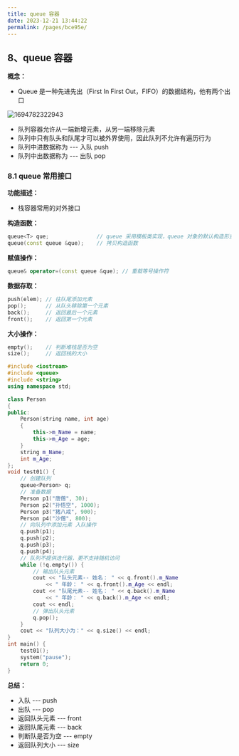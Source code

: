 ```yaml
---
title: queue 容器
date: 2023-12-21 13:44:22
permalink: /pages/bce95e/
---
```

## 8、queue 容器

**概念：**

- Queue 是一种先进先出（First In First Out，FIFO）的数据结构，他有两个出口

![1694782322943](https://cdn.jsdelivr.net/gh/xiaose-code/Pictures@main/img/1694782322943.webp)

- 队列容器允许从一端新增元素，从另一端移除元素
- 队列中只有队头和队尾才可以被外界使用，因此队列不允许有遍历行为
- 队列中进数据称为 --- 入队 push
- 队列中出数据称为 --- 出队 pop

### 8.1 queue 常用接口

**功能描述：**

- 栈容器常用的对外接口

**构造函数：**

```CPP
queue<T> que; 				// queue 采用模板类实现，queue 对象的默认构造形式
queue(const queue &que); 	// 拷贝构造函数
```

**赋值操作：**

```CPP
queue& operator=(const queue &que); // 重载等号操作符
```

**数据存取：**

```CPP
push(elem); // 往队尾添加元素
pop(); 		// 从队头移除第一个元素
back(); 	// 返回最后一个元素
front(); 	// 返回第一个元素
```

**大小操作：**

```CPP
empty(); 	// 判断堆栈是否为空
size(); 	// 返回栈的大小
```

```CPP
#include <iostream>
#include <queue>
#include <string>
using namespace std;

class Person
{
public:
	Person(string name, int age)
	{
		this->m_Name = name;
		this->m_Age = age;
	}
	string m_Name;
	int m_Age;
};
void test01() {
	// 创建队列
	queue<Person> q;
	// 准备数据
	Person p1("唐僧", 30);
	Person p2("孙悟空", 1000);
	Person p3("猪八戒", 900);
	Person p4("沙僧", 800);
	// 向队列中添加元素 入队操作
	q.push(p1);
	q.push(p2);
	q.push(p3);
	q.push(p4);
	// 队列不提供迭代器，更不支持随机访问
	while (!q.empty()) {
		// 输出队头元素
		cout << "队头元素-- 姓名： " << q.front().m_Name
			<< " 年龄： " << q.front().m_Age << endl;
		cout << "队尾元素-- 姓名： " << q.back().m_Name
			<< " 年龄： " << q.back().m_Age << endl;
		cout << endl;
		// 弹出队头元素
		q.pop();
	}
	cout << "队列大小为：" << q.size() << endl;
}
int main() {
	test01();
	system("pause");
	return 0;
}
```

**总结：**

- 入队 --- push
- 出队 --- pop
- 返回队头元素 --- front
- 返回队尾元素 --- back
- 判断队是否为空 --- empty
- 返回队列大小 --- size